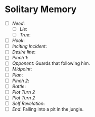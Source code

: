 
# Solitary Memory

- [ ] _Need_:
  - [ ] _Lie_:
  - [ ] _True_:
- [ ] _Hook_:
- [ ] _Inciting Incident_:
- [ ] _Desire line_:
- [ ] _Pinch 1_:
- [ ] _Opponent_: Guards that following him.
- [ ] _Midpoint_:
- [ ] _Plan_:
- [ ] _Pinch 2_:
- [ ] _Battle_:
- [ ] _Plot Turn 2_
- [ ] _Plot Turn 2_
- [ ] _Self Revelation_:
- [ ] _End_: Falling into a pit in the jungle.
